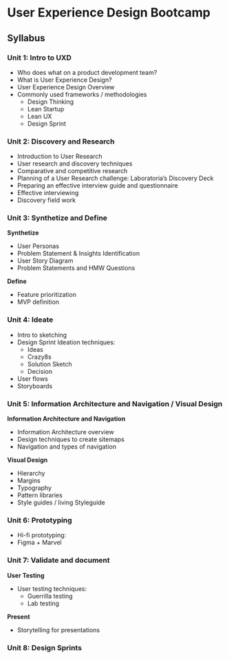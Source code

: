 # User Experience Design Bootcamp

## Syllabus

### Unit 1: Intro to UXD

* Who does what on a product development team?
* What is User Experience Design?
* User Experience Design Overview
* Commonly used frameworks / methodologies
	* Design Thinking
	* Lean Startup 
	* Lean UX 
	* Design Sprint

### Unit 2: Discovery and Research

* Introduction to User Research
* User research and discovery techniques
* Comparative and competitive research
* Planning of a User Research challenge: Laboratoria’s Discovery Deck
* Preparing an effective interview guide and questionnaire
* Effective interviewing
* Discovery field work

### Unit 3: Synthetize and Define

**Synthetize**

* User Personas
* Problem Statement & Insights Identification
* User Story Diagram
* Problem Statements and HMW Questions

**Define**

* Feature prioritization
* MVP definition


### Unit 4: Ideate

* Intro to sketching
* Design Sprint Ideation techniques:
	- Ideas
	- Crazy8s 
	- Solution Sketch
	- Decision
* User flows
* Storyboards


### Unit 5: Information Architecture and Navigation / Visual Design

**Information Architecture and Navigation**

* Information Architecture overview
* Design techniques to create sitemaps
* Navigation and types of navigation

**Visual Design**

* Hierarchy
* Margins
* Typography
* Pattern libraries
* Style guides / living Styleguide


### Unit 6: Prototyping 

* Hi-fi prototyping:
* Figma + Marvel


### Unit 7: Validate and document

**User Testing**

* User testing techniques:
	- Guerrilla testing
	- Lab testing

**Present** 	

* Storytelling for presentations

### Unit 8: Design Sprints
